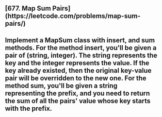 <h2>[677. Map Sum Pairs](https://leetcode.com/problems/map-sum-pairs/)<h2>

Implement a MapSum class with insert, and sum methods.
For the method insert, you'll be given a pair of (string, integer).
The string represents the key and the integer represents the value.
If the key already existed, then the original key-value pair will be overridden to the new one.
For the method sum, you'll be given a string representing the prefix, and you need to return the sum of all the pairs' value whose key starts with the prefix.